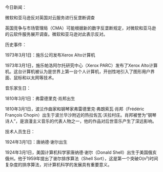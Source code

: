 今日新闻：

微软和亚马逊反对英国对云服务进行反垄断调查

英国竞争与市场管理局（CMA）可能根据新的数字反垄断规定，对微软和亚马逊的云软件服务展开调查。微软和亚马逊对此表示反对。

历史事件：

1973年3月1日：施乐公司发布Xerox Alto计算机

1973年3月1日，施乐帕洛阿尔托研究中心（Xerox PARC）发布了Xerox Alto计算机。这台计算机被认为是世界上第一台个人计算机，开创性地引入了图形用户界面、鼠标和以太网等技术。

音乐家生日：

1810年3月1日：弗雷德里克·肖邦出生

1810年3月1日，波兰作曲家和钢琴家弗雷德里克·弗朗索瓦·肖邦（Frédéric François Chopin）出生于波兰华沙附近的热拉佐瓦·沃拉村庄。肖邦被誉为“钢琴诗人”，是浪漫主义音乐的代表人物之一，他的作品对后世音乐产生了深远影响。

技术人员生日：

1924年3月1日：唐纳德·谢尔出生

1924年3月1日，美国计算机科学家唐纳德·谢尔（Donald Shell）出生于美国俄亥俄州。他于1959年提出了谢尔排序算法（Shell Sort），这是第一个突破O(n²)时间复杂度的排序算法，对计算机科学的发展具有重要意义。